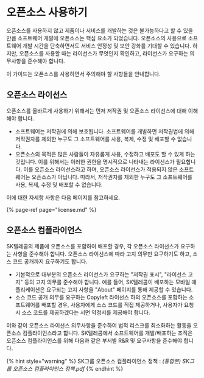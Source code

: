 # 오픈소스 사용하기

오픈소스를 사용하지 않고 제품이나 서비스를 개발하는 것은 불가능하다고 할 수 있을 만큼 소프트웨어 개발에 오픈소스는 핵심 요소가 되었습니다. 오픈소스의 사용으로 소프트웨어 개발 시간을 단축하면서도 서비스 안정성 및 보안 강화를 기대할 수 있습니다. 하지만, 오픈소스를 사용할 때는 라이선스가 무엇인지 확인하고, 라이선스가 요구하는 의무사항을 준수해야 합니다.

‌이 가이드는 오픈소스를 사용하면서 주의해야 할 사항들을 안내합니다.

## 오픈소스 라이선스 <a id="id-&#xC624;&#xD508;&#xC18C;&#xC2A4;&#xC0AC;&#xC6A9;&#xD558;&#xAE30;-&#xC624;&#xD508;&#xC18C;&#xC2A4;&#xB77C;&#xC774;&#xC120;&#xC2A4;"></a>

오픈소스를 올바르게 사용하기 위해서는 먼저 저작권 및 오픈소스 라이선스에 대해 이해해야 합니다.

* 소프트웨어는 저작권에 의해 보호됩니다. 소프트웨어를 개발하면 저작권법에 의해 저작권자를 제외한 누구도 그 소프트웨어를 사용, 복제, 수정 및 배포할 수 없습니다.
* 오픈소스의 목적은 많은 사람들이 자유롭게 사용, 수정하고 배포도 할 수 있게 하는 것입니다. 이를 위해서는 이러한 권한을 명시적으로 나타내는 라이선스가 필요합니다. 이를 오픈소스 라이선스라고 하며, 오픈소스 라이선스가 적용되지 않은 소프트웨어는 오픈소스가 아닙니다. 따라서, 저작권자를 제외한 누구도 그 소프트웨어를 사용, 복제, 수정 및 배포할 수 없습니다.

이에 대한 자세항 사항은 다음 페이지를 참고하세요.

{% page-ref page="license.md" %}

## 오픈소스 컴플라이언스 

SK텔레콤의 제품에 오픈소스를 포함하여 배포할 경우, 각 오픈소스 라이선스가 요구하는 사항을 준수해야 합니다. 오픈소스 라이선스에 따라 고지 의무만 요구하기도 하고, 소스 코드 공개까지 요구하기도 합니다.

* 기본적으로 대부분의 오픈소스 라이선스가 요구하는 "저작권 표시", "라이선스 고지" 등의 고지 의무를 준수해야 합니다. 예를 들어, SK텔레콤이 배포하는 모바일 애플리케이션은 요구되는 고지 사항을 "About" 페이지를 통해 제공할 수 있습니다.
* 소스 코드 공개 의무를 요구하는 Copyleft 라이선스 하의 오픈소스를 포함하는 소프트웨어를 배포할 경우, 사용자에게 소스 코드를 직접 제공하거나, 사용자가 요청 시 소스 코드를 제공하겠다는 서면 약정서를 제공해야 합니다.

이와 같이 오픈소스 라이선스 의무사항을 준수하여 법적 리스크를 최소화하는 활동을 오픈소스 컴플라이언스라고 합니다. SK텔레콤에서 소프트웨어를 개발/배포하는 조직은 오픈소스 컴플라이언스를 위해 다음과 같은 부서별 R&R 및 요구사항을 준수해야 합니다. 

{% hint style="warning" %}
SK그룹 오픈소스 컴플라이언스 정책 : _\(통합본\) SK그룹 오픈소스 컴플라이언스 정책.pdf_
{% endhint %}

